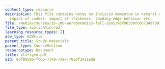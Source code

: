 ```yaml
---
content_type: resource
description: This file contains notes on inviscid momentum in natural coordinates,
  impact of camber, impact of thickness, leading-edge behavior etc.
file: /media/courses/16-100-aerodynamics-fall-2005/96f80580fc66734973977820f1411ede_4liftgen.pdf
file_type: application/pdf
learning_resource_types: []
ocw_type: OCWFile
parent_title: Study Materials
parent_type: CourseSection
resourcetype: Document
title: 4liftgen.pdf
uid: 96f80580-fc66-7349-7397-7820f1411ede
---
```

